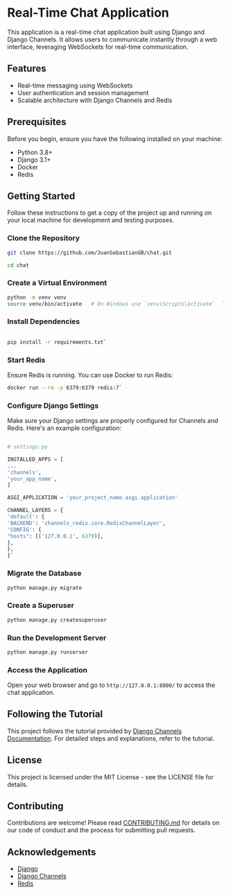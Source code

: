 # Real-Time Chat Application

This application is a real-time chat application built using Django and Django Channels. It allows users to communicate instantly through a web interface, leveraging WebSockets for real-time communication.

## Features

- Real-time messaging using WebSockets
- User authentication and session management
- Scalable architecture with Django Channels and Redis

## Prerequisites

Before you begin, ensure you have the following installed on your machine:

- Python 3.8+
- Django 3.1+
- Docker
- Redis

## Getting Started

Follow these instructions to get a copy of the project up and running on your local machine for development and testing purposes.

### Clone the Repository

```bash
git clone https://github.com/JuanSebastianGB/chat.git
```

```bash
cd chat
```

### Create a Virtual Environment

```bash
python -m venv venv
source venv/bin/activate   # On Windows use `venv\Scripts\activate`  `
```

### Install Dependencies

```bash

pip install -r requirements.txt`
```

### Start Redis

Ensure Redis is running. You can use Docker to run Redis:

```bash
docker run --rm -p 6379:6379 redis:7`
```

### Configure Django Settings

Make sure your Django settings are properly configured for Channels and Redis. Here's an example configuration:

```python

# settings.py

INSTALLED_APPS = [
...
'channels',
'your_app_name',
]

ASGI_APPLICATION = 'your_project_name.asgi.application'

CHANNEL_LAYERS = {
'default': {
'BACKEND': 'channels_redis.core.RedisChannelLayer',
'CONFIG': {
"hosts": [('127.0.0.1', 6379)],
},
},
}`
```

### Migrate the Database

```bash
python manage.py migrate
```

### Create a Superuser

```bash
python manage.py createsuperuser
```

### Run the Development Server

```bash
python manage.py runserver
```

### Access the Application

Open your web browser and go to `http://127.0.0.1:8000/` to access the chat application.

## Following the Tutorial

This project follows the tutorial provided by [Django Channels Documentation](https://channels.readthedocs.io/). For detailed steps and explanations, refer to the tutorial.

## License

This project is licensed under the MIT License - see the LICENSE file for details.

## Contributing

Contributions are welcome! Please read [CONTRIBUTING.md](https://chatgpt.com/c/CONTRIBUTING.md) for details on our code of conduct and the process for submitting pull requests.

## Acknowledgements

- [Django](https://www.djangoproject.com/)
- [Django Channels](https://channels.readthedocs.io/)
- [Redis](https://redis.io/)
